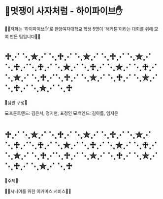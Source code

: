 # 🦁멋쟁이 사자처럼 - 하이파이브✋

🙋‍♀️저희는 '하이파이브✋'로 한양여자대학교 학생 5명이 '해커톤'이라는 대회를 위해 모여 만든 팀입니다🙋‍♀️

# ♱⋰ ⋱✮⋰ ⋱♱⋰ ⋱✮⋰ ⋱♱⋰ ⋱✮⋰ ⋱♱⋰⋱♱⋰ ⋱✮⋰ ⋱♱⋰ ⋱✮⋰ ⋱♱⋰ ⋱✮⋰ ⋱♱⋰⋱♱⋰ ⋱✮⋰ ⋱♱⋰ ⋱✮⋰ ⋱♱⋰ ⋱✮⋰ ⋱♱

💙팀원 구성💙

💻프론트엔드: 김은서, 정지현, 표정인
💻백엔드: 김아름, 임지은

# ♱⋰ ⋱✮⋰ ⋱♱⋰ ⋱✮⋰ ⋱♱⋰ ⋱✮⋰ ⋱♱⋰⋱♱⋰ ⋱✮⋰ ⋱♱⋰ ⋱✮⋰ ⋱♱⋰ ⋱✮⋰ ⋱♱⋰⋱♱⋰ ⋱✮⋰ ⋱♱⋰ ⋱✮⋰ ⋱♱⋰ ⋱✮⋰ ⋱♱

💜주제💜

🧓🏻시니어를 위한 이커머스 서비스👴🏻

